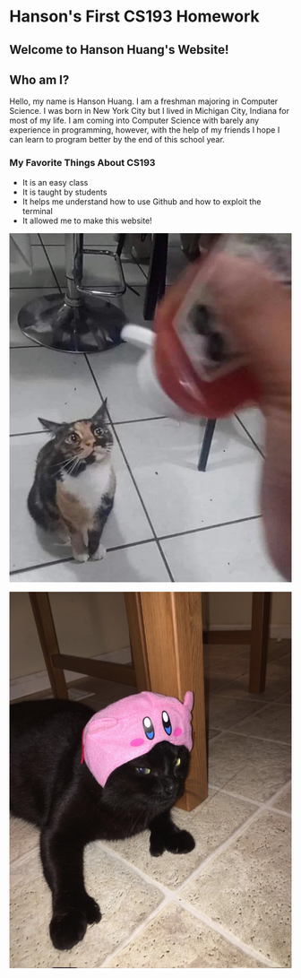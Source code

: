 # Hanson's First CS193 Homework
## Welcome to Hanson Huang's Website!

## Who am I?
Hello, my name is Hanson Huang. I am a freshman majoring in Computer Science. I was born in New York City but I lived in Michigan City, Indiana for most of my life. I am coming into Computer Science with barely any experience in programming, however, with the help of my friends I hope I can learn to program better by the end of this school year.

### My Favorite Things About CS193
- It is an easy class
- It is taught by students
- It helps me understand how to use Github and how to exploit the terminal
- It allowed me to make this website!

![Ketchup](./pic.jpeg)

![KirbyCat](./kirbycat.jpeg)